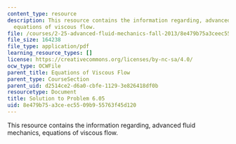 ```yaml
---
content_type: resource
description: This resource contains the information regarding, advanced fluid mechanics,
  equations of viscous flow.
file: /courses/2-25-advanced-fluid-mechanics-fall-2013/8e479b75a3ceec5509b955763f45d120_MIT2_25F13_Shapi_6.05-solut.pdf
file_size: 164238
file_type: application/pdf
learning_resource_types: []
license: https://creativecommons.org/licenses/by-nc-sa/4.0/
ocw_type: OCWFile
parent_title: Equations of Viscous Flow
parent_type: CourseSection
parent_uid: d2514ce2-d6a0-cbfe-1129-3e826418df0b
resourcetype: Document
title: Solution to Problem 6.05
uid: 8e479b75-a3ce-ec55-09b9-55763f45d120
---
```

This resource contains the information regarding, advanced fluid mechanics, equations of viscous flow.